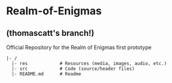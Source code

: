 # Realm-of-Enigmas
## (thomascatt's branch!)

Official Repository for the Realm of Enigmas first prototype
``````
|- /
  |- res            # Resources (media, images, audio, etc.)
  |- src            # Code (source/header files)
  |- README.md      # Readme
  ``````